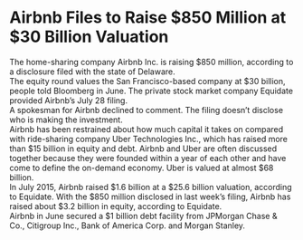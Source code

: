 

# Airbnb Files to Raise $850 Million at $30 Billion Valuation

The home-sharing company Airbnb Inc. is raising $850 million, according to a disclosure filed with the state of Delaware.  
The equity round values the San Francisco-based company at $30 billion, people told Bloomberg in June. The private stock market company Equidate provided Airbnb’s July 28 filing.  
A spokesman for Airbnb declined to comment. The filing doesn’t disclose who is making the investment.  
Airbnb has been restrained about how much capital it takes on compared with ride-sharing company Uber Technologies Inc., which has raised more than $15 billion in equity and debt. Airbnb and Uber are often discussed together because they were founded within a year of each other and have come to define the on-demand economy. Uber is valued at almost $68 billion.  
In July 2015, Airbnb raised $1.6 billion at a $25.6 billion valuation, according to Equidate. With the $850 million disclosed in last week’s filing, Airbnb has raised about $3.2 billion in equity, according to Equidate.  
Airbnb in June secured a $1 billion debt facility from JPMorgan Chase & Co., Citigroup Inc., Bank of America Corp. and Morgan Stanley.
